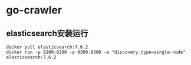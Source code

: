 # go-crawler

## elasticsearch安装运行
```shell script
docker pull elasticsearch:7.6.2
docker run -p 9200:9200 -p 9300:9300 -e "discovery.type=single-node" elasticsearch:7.6.2
```